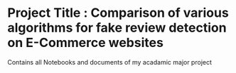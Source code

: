 # Project Title : Comparison of various algorithms for fake review detection on E-Commerce websites
Contains all Notebooks and documents of my acadamic major project
